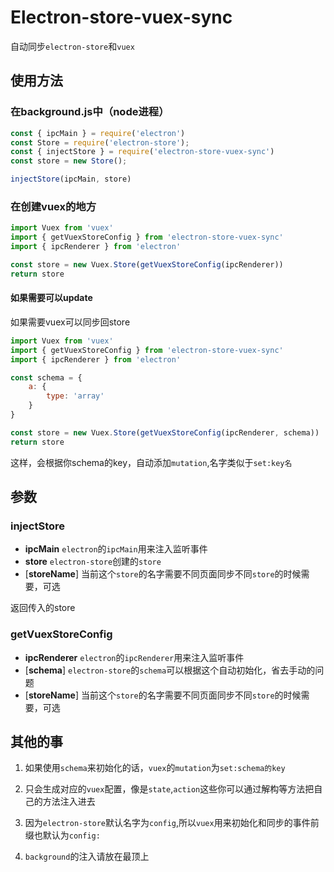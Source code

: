 # Electron-store-vuex-sync

自动同步`electron-store`和`vuex`

## 使用方法

### 在background.js中（node进程）

```javascript
const { ipcMain } = require('electron')
const Store = require('electron-store');
const { injectStore } = require('electron-store-vuex-sync')
const store = new Store();

injectStore(ipcMain, store)
```

### 在创建vuex的地方

```javascript
import Vuex from 'vuex'
import { getVuexStoreConfig } from 'electron-store-vuex-sync'
import { ipcRenderer } from 'electron'

const store = new Vuex.Store(getVuexStoreConfig(ipcRenderer))
return store
```

#### 如果需要可以update

如果需要vuex可以同步回store

```javascript
import Vuex from 'vuex'
import { getVuexStoreConfig } from 'electron-store-vuex-sync'
import { ipcRenderer } from 'electron'

const schema = {
    a: {
        type: 'array'
    }
}

const store = new Vuex.Store(getVuexStoreConfig(ipcRenderer, schema))
return store
```

这样，会根据你schema的key，自动添加`mutation`,名字类似于`set:key名`

## 参数

### injectStore

- **ipcMain** `electron`的`ipcMain`用来注入监听事件
- **store** `electron-store`创建的`store`
- [**storeName**] 当前这个`store`的名字需要不同页面同步不同`store`的时候需要，可选

返回传入的store

### getVuexStoreConfig

- **ipcRenderer** `electron`的`ipcRenderer`用来注入监听事件
- [**schema**] `electron-store`的`schema`可以根据这个自动初始化，省去手动的问题
- [**storeName**] 当前这个`store`的名字需要不同页面同步不同`store`的时候需要，可选

## 其他的事

1. 如果使用`schema`来初始化的话，`vuex`的`mutation`为`set:schema的key`

2. 只会生成对应的`vuex`配置，像是`state`,`action`这些你可以通过解构等方法把自己的方法注入进去

3. 因为`electron-store`默认名字为`config`,所以`vuex`用来初始化和同步的事件前缀也默认为`config:`

4. `background`的注入请放在最顶上

